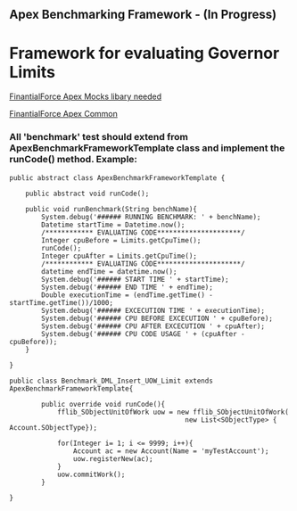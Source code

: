 ## Apex Benchmarking Framework - (In Progress)

# Framework for evaluating Governor Limits

[FinantialForce Apex Mocks libary needed](https://github.com/financialforcedev/fflib-apex-mocks)

[FinantialForce Apex Common](https://github.com/financialforcedev/fflib-apex-common)

### All 'benchmark' test should extend from ApexBenchmarkFrameworkTemplate class and implement the runCode() method. Example:



```Apex
public abstract class ApexBenchmarkFrameworkTemplate {
    
    public abstract void runCode(); 
    
    public void runBenchmark(String benchName){
        System.debug('###### RUNNING BENCHMARK: ' + benchName);
        Datetime startTime = Datetime.now();
        /************ EVALUATING CODE*********************/
        Integer cpuBefore = Limits.getCpuTime();
        runCode();
        Integer cpuAfter = Limits.getCpuTime();
      	/************ EVALUATING CODE*********************/
        datetime endTime = datetime.now(); 
        System.debug('###### START TIME ' + startTime);
        System.debug('###### END TIME ' + endTime);
        Double executionTime = (endTime.getTime() - startTime.getTime())/1000;
        System.debug('###### EXCECUTION TIME ' + executionTime);
        System.debug('###### CPU BEFORE EXCECUTION ' + cpuBefore);
        System.debug('###### CPU AFTER EXCECUTION ' + cpuAfter);
        System.debug('###### CPU CODE USAGE ' + (cpuAfter - cpuBefore));
    }

}
```

```Apex
public class Benchmark_DML_Insert_UOW_Limit extends ApexBenchmarkFrameworkTemplate{

        public override void runCode(){
            fflib_SObjectUnitOfWork uow = new fflib_SObjectUnitOfWork(
                                            new List<SObjectType> { Account.SObjectType});
                    
            for(Integer i= 1; i <= 9999; i++){
                Account ac = new Account(Name = 'myTestAccount');
                uow.registerNew(ac);
            }
            uow.commitWork();   
        }
        
}
```


